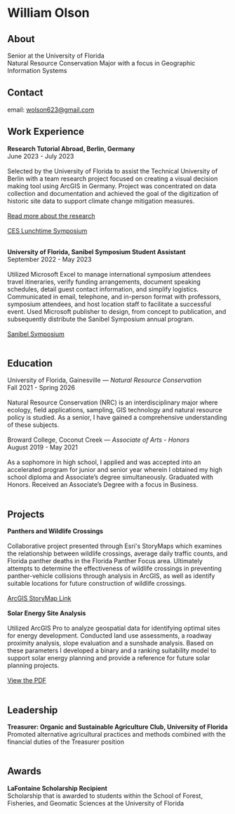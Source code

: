 # William Olson 

## About
Senior at the University of Florida
<br>
Natural Resource Conservation Major with a focus in Geographic Information Systems


## Contact
email: wolson623@gmail.com

## Work Experience 
<a id="work_experience"></a>
**Research Tutorial Abroad, Berlin, Germany**
<br>
June 2023 - July 2023
<br>
<br>
Selected by the University of Florida to assist the Technical University of Berlin with a team research project focused on creating a visual decision making tool using ArcGIS in Germany. Project was concentrated on data collection and documentation and achieved the goal of the digitization of historic site data to support climate change mitigation measures.
<br>
<br>
[Read more about the research](https://dcp.ufl.edu/news/geodesign-specialization-students-spend-summer-researching-churches-in-germany/)
<br>
<br>
[CES Lunchtime Symposium](https://internationalcenter.ufl.edu/ces-lunchtime-symposium-summer-research-tutorial-abroad-rta-berlin)
<br>
<br>


**University of Florida, Sanibel Symposium Student Assistant**
<br>
September 2022 - May 2023
<br>
<br>
Utilized Microsoft Excel to manage international symposium attendees travel itineraries, verify funding arrangements, document speaking schedules, detail guest contact information, and simplify logistics. Communicated in email, telephone, and in-person format with professors, symposium attendees, and host location staff to facilitate a successful event. Used Microsoft publisher to design, from concept to publication, and subsequently distribute the Sanibel Symposium annual program.
<br>
<br>
[Sanibel Symposium](https://sanibelsymposium.qtp.ufl.edu/)
<br>
<br>


## Education 
<a id="education"></a>
University of Florida, Gainesville — *Natural Resource Conservation*
<br>
Fall 2021 - Spring 2026
<br>
<br>
Natural Resource Conservation (NRC) is an interdisciplinary major where ecology, field applications, sampling, GIS technology and natural resource policy is studied. As a senior, I have gained a comprehensive understanding of these subjects.
<br>
<br>
Broward College, Coconut Creek — *Associate of Arts - Honors*
<br>
August 2019 - May 2021
<br>
<br>
As a sophomore in high school, I applied and was accepted into an accelerated program for junior and senior year wherein I obtained my high school diploma and Associate’s degree simultaneously. Graduated with Honors. Received an Associate’s Degree with a focus in Business.
<br>
<br>


## Projects
<a id="projects"></a>
**Panthers and Wildlife Crossings** 
<br>
<br>
Collaborative project presented through Esri's StoryMaps which examines the relationship between wildlife crossings, average daily traffic counts, and Florida panther deaths in the Florida Panther Focus area. Ultimately attempts to determine the effectiveness of wildlife crossings in preventing panther-vehicle collisions through analysis in ArcGIS, as well as identify suitable locations for future construction of wildlife crossings.
<br>
<br>
[ArcGIS StoryMap Link](https://storymaps.arcgis.com/stories/14334dcd6def4cf79809cc1f2a910949)
<br>
<br>
**Solar Energy Site Analysis** 
<br>
<br>
Utilized ArcGIS Pro to analyze geospatial data for identifying optimal sites for energy development. Conducted land use assessments, a roadway proximity analysis, slope evaluation and a sunshade analysis. Based on these parameters I developed a binary and a ranking suitability model to support solar energy planning and provide a reference for future solar planning projects. 
<br>
<br>
[View the PDF](assests/SolarEnergySiteAnalysis.pdf)
<br>
<br>
## Leadership 
<a id="leadership"></a>
**Treasurer: Organic and Sustainable Agriculture Club, University of Florida**
<br>
Promoted alternative agricultural practices and methods combined with the financial duties of the Treasurer position
<br>
<br>


## Awards 
<a id="awards"></a>
**LaFontaine Scholarship Recipient**
<br>
Scholarship that is awarded to students within the School of Forest, Fisheries, and Geomatic Sciences at the University of Florida
<br>
